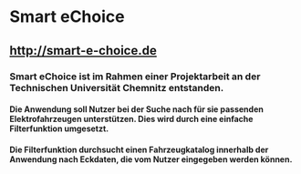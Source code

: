 # Smart eChoice
## http://smart-e-choice.de

### Smart eChoice ist im Rahmen einer Projektarbeit an der Technischen Universität Chemnitz entstanden. 

#### Die Anwendung soll Nutzer bei der Suche nach für sie passenden Elektrofahrzeugen unterstützen. Dies wird durch eine einfache Filterfunktion umgesetzt.

#### Die Filterfunktion durchsucht einen Fahrzeugkatalog innerhalb der Anwendung nach Eckdaten, die vom Nutzer eingegeben werden können.
